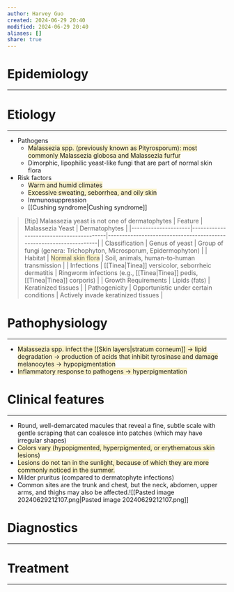 ```yaml
---
author: Harvey Guo
created: 2024-06-29 20:40
modified: 2024-06-29 20:40
aliases: []
share: true
---
```

# Epidemiology
---


# Etiology
---
- Pathogens
	- <span style="background:rgba(240, 200, 0, 0.2)">Malassezia spp. (previously known as Pityrosporum): most commonly Malassezia globosa and Malassezia furfur</span>
	- Dimorphic, lipophilic yeast-like fungi that are part of normal skin flora
- Risk factors
	- <span style="background:rgba(240, 200, 0, 0.2)">Warm and humid climates </span>
	- <span style="background:rgba(240, 200, 0, 0.2)">Excessive sweating, seborrhea, and oily skin</span>
	- Immunosuppression
	- [[Cushing syndrome|Cushing syndrome]]

>[!tip] Malassezia yeast is not one of dermatophytes
>| Feature             | Malassezia Yeast                        | Dermatophytes                                                      |
|---------------------|-----------------------------------------|--------------------------------------------------------------------|
| Classification      | Genus of yeast                          | Group of fungi (genera: Trichophyton, Microsporum, Epidermophyton) |
| Habitat             | <span style="background:rgba(240, 200, 0, 0.2)">Normal skin flora</span>                       | Soil, animals, human-to-human transmission                         |
| Infections          | [[Tinea|Tinea]] versicolor, seborrheic dermatitis | Ringworm infections (e.g., [[Tinea|Tinea]] pedis, [[Tinea|Tinea]] corporis)            |
| Growth Requirements | Lipids (fats)                           | Keratinized tissues                                                |
| Pathogenicity       | Opportunistic under certain conditions  | Actively invade keratinized tissues                                |

# Pathophysiology
---
- <span style="background:rgba(240, 200, 0, 0.2)">Malassezia spp. infect the [[Skin layers|stratum corneum]] → lipid degradation → production of acids that inhibit tyrosinase and damage melanocytes → hypopigmentation</span>
- <span style="background:rgba(240, 200, 0, 0.2)">Inflammatory response to pathogens → hyperpigmentation</span>

# Clinical features
---
- Round, well-demarcated macules that reveal a fine, subtle scale with gentle scraping that can coalesce into patches (which may have irregular shapes)
- <span style="background:rgba(240, 200, 0, 0.2)">Colors vary (hypopigmented, hyperpigmented, or erythematous skin lesions) </span>
- <span style="background:rgba(240, 200, 0, 0.2)">Lesions do not tan in the sunlight, because of which they are more commonly noticed in the summer. </span>
- Milder pruritus (compared to dermatophyte infections)
- Common sites are the trunk and chest, but the neck, abdomen, upper arms, and thighs may also be affected.![[Pasted image 20240629212107.png|Pasted image 20240629212107.png]]

# Diagnostics
---


# Treatment
---

